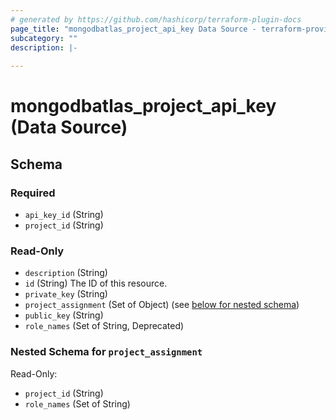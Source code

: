 ```yaml
---
# generated by https://github.com/hashicorp/terraform-plugin-docs
page_title: "mongodbatlas_project_api_key Data Source - terraform-provider-mongodbatlas"
subcategory: ""
description: |-
  
---
```


# mongodbatlas_project_api_key (Data Source)





<!-- schema generated by tfplugindocs -->
## Schema

### Required

- `api_key_id` (String)
- `project_id` (String)

### Read-Only

- `description` (String)
- `id` (String) The ID of this resource.
- `private_key` (String)
- `project_assignment` (Set of Object) (see [below for nested schema](#nestedatt--project_assignment))
- `public_key` (String)
- `role_names` (Set of String, Deprecated)

<a id="nestedatt--project_assignment"></a>
### Nested Schema for `project_assignment`

Read-Only:

- `project_id` (String)
- `role_names` (Set of String)
